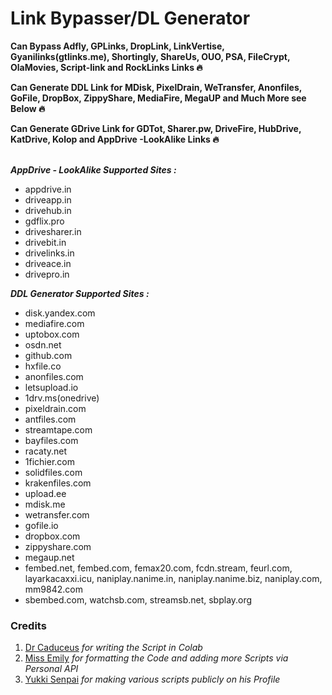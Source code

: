 # Link Bypasser/DL Generator

<b>Can Bypass Adfly, GPLinks, DropLink, LinkVertise, Gyanilinks(gtlinks.me), Shortingly, ShareUs, OUO, PSA, FileCrypt, OlaMovies, Script-link and RockLinks Links 🔥</b><br>

<b>Can Generate DDL Link for MDisk, PixelDrain, WeTransfer, Anonfiles, GoFile, DropBox, ZippyShare, MediaFire, MegaUP and Much More see Below 🔥</b><br>

<b>Can Generate GDrive Link for GDTot, Sharer.pw, DriveFire, HubDrive, KatDrive, Kolop and AppDrive -LookAlike Links 🔥</b><br><br>

<b><i>AppDrive - LookAlike Supported Sites :</i></b>
 - appdrive.in
 - driveapp.in
 - drivehub.in
 - gdflix.pro
 - drivesharer.in
 - drivebit.in
 - drivelinks.in
 - driveace.in
 - drivepro.in

<b><i>DDL Generator Supported Sites :</i></b>
 - disk.yandex.com
 - mediafire.com
 - uptobox.com
 - osdn.net
 - github.com
 - hxfile.co
 - anonfiles.com
 - letsupload.io
 - 1drv.ms(onedrive)
 - pixeldrain.com
 - antfiles.com
 - streamtape.com
 - bayfiles.com
 - racaty.net
 - 1fichier.com
 - solidfiles.com
 - krakenfiles.com
 - upload.ee
 - mdisk.me
 - wetransfer.com
 - gofile.io
 - dropbox.com
 - zippyshare.com
 - megaup.net
 - fembed.net, fembed.com, femax20.com, fcdn.stream, feurl.com, layarkacaxxi.icu, naniplay.nanime.in, naniplay.nanime.biz, naniplay.com, mm9842.com
 - sbembed.com, watchsb.com, streamsb.net, sbplay.org


### Credits
1. [Dr Caduceus](https://github.com/TheCaduceus) <i> for writing the Script in Colab </i>
2. [Miss Emily](https://github.com/missemily2022) <i> for formatting the Code and adding more Scripts via Personal API </i>
3. [Yukki Senpai](https://github.com/xcscxr) <i> for making various scripts publicly on his Profile </i>
